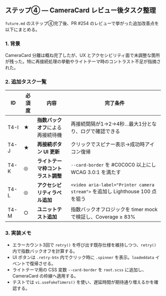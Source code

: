 ## ステップ④ ― CameraCard レビュー後タスク整理

`future.md` のステップ④完了後、PR #254 のレビューで挙がった追加改善点を以下にまとめる。

### 1. 背景
CameraCard 分離は概ね完了したが、UX とアクセシビリティ面で未調整な箇所が残った。特に再接続処理の挙動やライトテーマ時のコントラスト不足が指摘された。

### 2. 追加タスク一覧
| ID | 必須度 | 内容 | 完了条件 |
| --- | --- | --- | --- |
| T4-I | ★ | **指数バックオフ**による再接続待機 | 再接続間隔が1→2→4秒…最大1分となり、ログで確認できる |
| T4-J | ★ | **再接続ボタン UI 更新** | クリックでスピナー表示→成功時アイコン復帰 |
| T4-K | ◎ | **ライトテーマ枠コントラスト調整** | `--card-border` を #C0C0C0 以上にし WCAG 3.0:1 を満たす |
| T4-L | ◎ | **アクセシビリティラベル追加** | `<video aria-label="Printer camera stream">` を追加し Lighthouse 100 点を狙う |
| T4-M | ○ | **ユニットテスト追加** | 指数バックオフロジックを timer mock で検証し、Coverage ≥ 83% |

### 3. 実装メモ
- エラーカウント3回で `retry()` を呼び出す既存仕様を維持しつつ、`retry()` 内で指数バックオフを計算する。
- UI ボタンは `.retry-btn` 内でクリック時に `.spinner` を表示。`loadeddata` イベントで復帰させる。
- ライトテーマ用の CSS 変数 `--card-border` を `root.scss` に追加し、CameraCard の枠線へ適用する。
- テストでは `vi.useFakeTimers()` を使い、遅延時間が期待通り増えるかを確認する。


